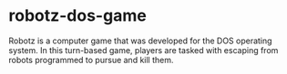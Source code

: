 # robotz-dos-game
Robotz is a computer game that was developed for the DOS operating system. In this turn-based game, players are tasked with escaping from robots programmed to pursue and kill them.
